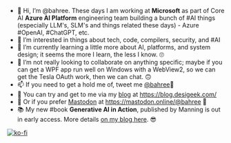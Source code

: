 - 👋 Hi, I’m @bahree. These days I am working at **Microsoft** as part of Core AI **Azure AI Platform** engineering team building a bunch of #AI things (especially LLM's, SLM's and things related these days) - Azure #OpenAI, #ChatGPT, etc.
- 👀 I’m interested in things about tech, code, compilers, security, and #AI
- 🌱 I’m currently learning a little more about AI, platforms, and system design; it seems the more I learn, the less I know. 🙄
- 💞️ I’m not really looking to collaborate on anything specific; maybe if you can get a WPF app run well on Windows with a WebView2, so we can get the Tesla OAuth work, then we can chat. 🙃
- 📫 If you need to get a hold me of, tweet me [@bahree](https://twitter.com/bahree)🐥
- 📝 You can try and get to me via my [blog](https://blog.desigeek.com/) at https://blog.desigeek.com/
- 🐘 Or if you prefer <a rel="me" href="https://mastodon.online/@bahree">Mastodon</a> at https://mastodon.online/@bahree 🐘
- 📚 My new #book **Generative AI in Action**, published by Manning is out in early access. More details [on my blog here](https://blog.desigeek.com/post/2023/11/announcing-gen-ai-book/). 😎

[![ko-fi](https://img.shields.io/badge/ko--fi-Fuel%20my%20AI-29abe0?style=for-the-badge&logo=ko-fi&logoColor=white)](https://ko-fi.com/bahree)

<!---
bahree/bahree is a ✨ special ✨ repository because its `README.md` (this file) appears on your GitHub profile.
You can click the Preview link to take a look at your changes.
--->

<!---
![](https://raw.githubusercontent.com/bahree/github-stats/master/generated/overview.svg#gh-dark-mode-only)
![](https://raw.githubusercontent.com/bahree/github-stats/master/generated/overview.svg#gh-light-mode-only)
![](https://raw.githubusercontent.com/bahree/github-stats/master/generated/languages.svg#gh-dark-mode-only)
![](https://raw.githubusercontent.com/bahree/github-stats/master/generated/languages.svg#gh-light-mode-only)
--->
